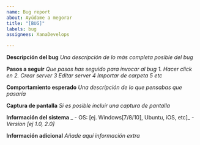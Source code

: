 ```yaml
---
name: Bug report
about: Ayúdame a megorar
title: "[BUG]"
labels: bug
assignees: XanaDevelops

---
```


**Descripción del bug**
_Una descripción de lo más completa posible del bug_

**Pasos a seguir**
_Que pasos has seguido para invocar al bug_
_1. Hacer click en_
_2. Crear server_
_3 Editar server_
_4 Importar de carpeta_
_5 etc_

**Comportamiento esperado**
_Una descripción de lo que pensabas que pasaría_

**Captura de pantalla**
_Si es posible incluir una captura de pantalla_

**Información del sistema**
_ - OS: [ej. Windows[7/8/10], Ubuntu, iOS, etc]_
 _- Version [ej 1.0, 2.0]_


**Información adicional**
_Añade aquí información extra_
